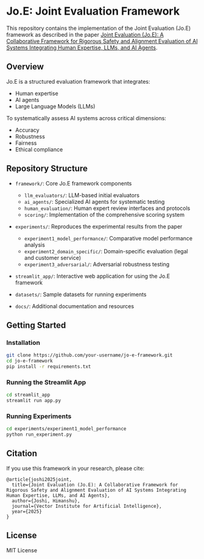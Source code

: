 # Jo.E: Joint Evaluation Framework

This repository contains the implementation of the Joint Evaluation (Jo.E) framework as described in the paper [Joint Evaluation (Jo.E): A Collaborative Framework for Rigorous Safety and Alignment Evaluation of AI Systems Integrating Human Expertise, LLMs, and AI Agents](https://github.com/vector-institute/joint-evaluation-framework).

## Overview

Jo.E is a structured evaluation framework that integrates:
- Human expertise
- AI agents
- Large Language Models (LLMs)

To systematically assess AI systems across critical dimensions:
- Accuracy
- Robustness
- Fairness
- Ethical compliance

## Repository Structure

- `framework/`: Core Jo.E framework components
  - `llm_evaluators/`: LLM-based initial evaluators
  - `ai_agents/`: Specialized AI agents for systematic testing
  - `human_evaluation/`: Human expert review interfaces and protocols
  - `scoring/`: Implementation of the comprehensive scoring system

- `experiments/`: Reproduces the experimental results from the paper
  - `experiment1_model_performance/`: Comparative model performance analysis
  - `experiment2_domain_specific/`: Domain-specific evaluation (legal and customer service)
  - `experiment3_adversarial/`: Adversarial robustness testing

- `streamlit_app/`: Interactive web application for using the Jo.E framework
- `datasets/`: Sample datasets for running experiments
- `docs/`: Additional documentation and resources

## Getting Started

### Installation

```bash
git clone https://github.com/your-username/jo-e-framework.git
cd jo-e-framework
pip install -r requirements.txt
```

### Running the Streamlit App

```bash
cd streamlit_app
streamlit run app.py
```

### Running Experiments

```bash
cd experiments/experiment1_model_performance
python run_experiment.py
```

## Citation

If you use this framework in your research, please cite:

```
@article{joshi2025joint,
  title={Joint Evaluation (Jo.E): A Collaborative Framework for Rigorous Safety and Alignment Evaluation of AI Systems Integrating Human Expertise, LLMs, and AI Agents},
  author={Joshi, Himanshu},
  journal={Vector Institute for Artificial Intelligence},
  year={2025}
}
```

## License

MIT License
